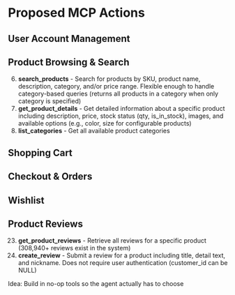 # Proposed MCP Actions

## User Account Management

<!-- 1. **create_account** - Register a new user account with email, password, and basic profile information
2. **login** - Authenticate a user and establish a session
3. **logout** - End the current user session
4. **get_account_info** - Retrieve current user's profile details
5. **update_account_info** - Update user profile information (name, email, password) -->

## Product Browsing & Search

6. **search_products** - Search for products by SKU, product name, description, category, and/or price range. Flexible enough to handle category-based queries (returns all products in a category when only category is specified)
7. **get_product_details** - Get detailed information about a specific product including description, price, stock status (qty, is_in_stock), images, and available options (e.g., color, size for configurable products)
8. **list_categories** - Get all available product categories

## Shopping Cart

<!-- 9. **add_to_cart** - Add a product to the shopping cart with specified quantity and product options (e.g., color, size for configurable products)
10. **remove_from_cart** - Remove a specific item from the cart
11. **update_cart_item** - Update quantity of an item in the cart
12. **get_cart** - View current cart contents and totals -->

## Checkout & Orders
<!-- 
13. **add_shipping_address** - Add or update shipping address for checkout
14. **add_billing_address** - Add or update billing address for checkout
15. **set_shipping_method** - Select shipping method (standard, express, etc.)
16. **set_payment_method** - Select payment method
17. **place_order** - Complete the checkout process and place the order
18. **get_order_details** - Retrieve details of a specific order by order ID
19. **list_orders** - Get order history for the current user -->

## Wishlist

<!-- 20. **add_to_wishlist** - Add a product to the user's wishlist
21. **remove_from_wishlist** - Remove an item from the wishlist
22. **get_wishlist** - View all items in the user's wishlist -->

## Product Reviews

23. **get_product_reviews** - Retrieve all reviews for a specific product (308,940+ reviews exist in the system)
24. **create_review** - Submit a review for a product including title, detail text, and nickname. Does not require user authentication (customer_id can be NULL)



Idea: Build in no-op tools so the agent actually has to choose
